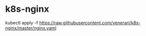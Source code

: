 # k8s-nginx

kubectl apply -f https://raw.githubusercontent.com/venerari/k8s-nginx/master/nginx.yaml
